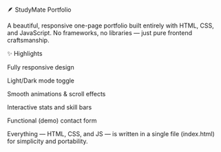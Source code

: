 🪶 StudyMate Portfolio

A beautiful, responsive one-page portfolio built entirely with HTML, CSS, and JavaScript.
No frameworks, no libraries — just pure frontend craftsmanship.

✨ Highlights

Fully responsive design

Light/Dark mode toggle

Smooth animations & scroll effects

Interactive stats and skill bars

Functional (demo) contact form

Everything — HTML, CSS, and JS — is written in a single file (index.html) for simplicity and portability.